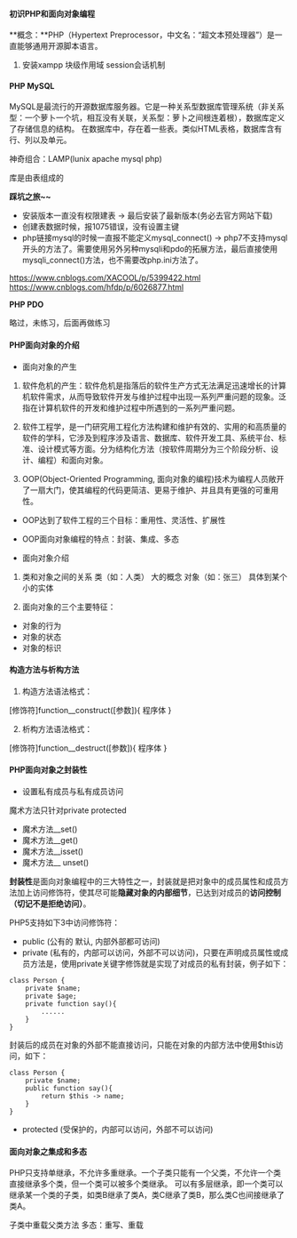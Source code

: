 #### 初识PHP和面向对象编程
**概念：**PHP（Hypertext Preprocessor，中文名：“超文本预处理器”）是一直能够通用开源脚本语言。
1. 安装xampp
块级作用域
session会话机制

#### PHP MySQL

MySQL是最流行的开源数据库服务器。它是一种关系型数据库管理系统（非关系型：一个萝卜一个坑，相互没有关联，关系型：萝卜之间根连着根），数据库定义了存储信息的结构。
在数据库中，存在着一些表。类似HTML表格，数据库含有行、列以及单元。

神奇组合：LAMP(lunix apache mysql php)

库是由表组成的

**踩坑之旅~~**
* 安装版本一直没有权限建表  -> 最后安装了最新版本(务必去官方网站下载)
* 创建表数据时候，报1075错误，没有设置主键
* php链接mysql的时候一直报不能定义mysql_connect()  -> php7不支持mysql开头的方法了。需要使用另外另种mysqli和pdo的拓展方法，最后直接使用mysqli_connect()方法，也不需要改php.ini方法了。

https://www.cnblogs.com/XACOOL/p/5399422.html
https://www.cnblogs.com/hfdp/p/6026877.html

**PHP PDO**

略过，未练习，后面再做练习

#### PHP面向对象的介绍

* 面向对象的产生

1. 软件危机的产生：软件危机是指落后的软件生产方式无法满足迅速增长的计算机软件需求，从而导致软件开发与维护过程中出现一系列严重问题的现象。泛指在计算机软件的开发和维护过程中所遇到的一系列严重问题。

2. 软件工程学，是一门研究用工程化方法构建和维护有效的、实用的和高质量的软件的学科，它涉及到程序涉及语言、数据库、软件开发工具、系统平台、标准、设计模式等方面。分为结构化方法（按软件周期分为三个阶段分析、设计、编程）和面向对象。

3. OOP(Object-Oriented Programming, 面向对象的编程)技术为编程人员敞开了一扇大门，使其编程的代码更简洁、更易于维护、并且具有更强的可重用性。

* OOP达到了软件工程的三个目标：重用性、灵活性、扩展性
* OOP面向对象编程的特点：封装、集成、多态

* 面向对象介绍
1. 类和对象之间的关系
类（如：人类） 大的概念
对象（如：张三） 具体到某个小的实体

2. 面向对象的三个主要特征：
* 对象的行为
* 对象的状态
* 对象的标识

#### 构造方法与析构方法

1. 构造方法语法格式：

[修饰符]function__construct([参数]){
    程序体
}

2. 析构方法语法格式：

[修饰符]function__destruct([参数]){
    程序体
}

#### PHP面向对象之封装性

* 设置私有成员与私有成员访问

魔术方法只针对private protected
* 魔术方法__set()
* 魔术方法__get()
* 魔术方法__isset()
* 魔术方法__ unset()

**封装性**是面向对象编程中的三大特性之一，封装就是把对象中的成员属性和成员方法加上访问修饰符，使其尽可能**隐藏对象的内部细节**，已达到对成员的**访问控制（切记不是拒绝访问）**。

PHP5支持如下3中访问修饰符：
* public (公有的 默认, 内部外部都可访问)
* private (私有的，内部可以访问，外部不可以访问)，只要在声明成员属性或成员方法是，使用private关键字修饰就是实现了对成员的私有封装，例子如下：

```
class Person {
    private $name;
    private $age;
    private function say(){
        ......
    }
}
```

封装后的成员在对象的外部不能直接访问，只能在对象的内部方法中使用$this访问，如下：
```
class Person {
    private $name;
    public function say(){
        return $this -> name;
    }
}
```
* protected (受保护的，内部可以访问，外部不可以访问)

#### 面向对象之集成和多态

PHP只支持单继承，不允许多重继承。一个子类只能有一个父类，不允许一个类直接继承多个类，但一个类可以被多个类继承。
可以有多层继承，即一个类可以继承某一个类的子类，如类B继承了类A，类C继承了类B，那么类C也间接继承了类A。

子类中重载父类方法
多态：重写、重载












